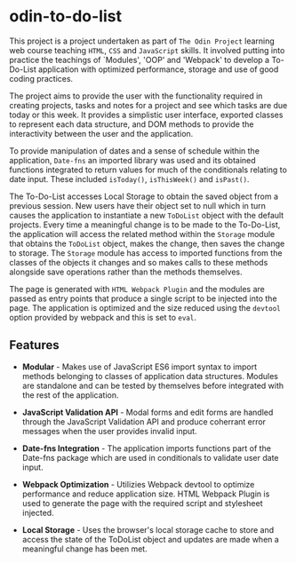 # odin-to-do-list
This project is a project undertaken as part of `The Odin Project` learning web course teaching `HTML`, `CSS` and `JavaScript` skills. It involved putting into practice the teachings of `Modules', 'OOP' and 'Webpack' to develop a To-Do-List application with optimized performance, storage and use of good coding practices.

The project aims to provide the user with the functionality required in creating projects, tasks and notes for a project and see which tasks are due today or this week. It provides a simplistic user interface, exported classes to represent each data structure, and DOM methods to provide the interactivity between the user and the application.

To provide manipulation of dates and a sense of schedule within the application, `Date-fns` an imported library was used and its obtained functions integrated to return values for much of the conditionals relating to date input. These included `isToday()`, `isThisWeek()` and `isPast()`.

The To-Do-List accesses Local Storage to obtain the saved object from a previous session. New users have their object set to null which in turn causes the application to instantiate a new `ToDoList` object with the default projects. Every time a meaningful change is to be made to the To-Do-List, the application will access the related method within the `Storage` module that obtains the `ToDoList` object, makes the change, then saves the change to storage. The `Storage` module has access to imported functions from the classes of the objects it changes and so makes calls to these methods alongside save operations rather than the methods themselves. 

The page is generated with `HTML Webpack Plugin` and the modules are passed as entry points that produce a single script to be injected into the page. The application is optimized and the size reduced using the `devtool` option provided by webpack and this is set to `eval`.

## Features

- **Modular** - Makes use of JavaScript ES6 import syntax to import methods belonging to classes of application data structures. Modules are standalone and can be tested by themselves before integrated with the rest of the application.

- **JavaScript Validation API** - Modal forms and edit forms are handled through the JavaScript Validation API and produce coherrant error messages when the user provides invalid input. 

- **Date-fns Integration** - The application imports functions part of the Date-fns package which are used in conditionals to validate user date input.

- **Webpack Optimization** - Utilizies Webpack devtool to optimize performance and reduce application size. HTML Webpack Plugin is used to generate the page with the required script and stylesheet injected.

- **Local Storage** - Uses the browser's local storage cache to store and access the state of the ToDoList object and updates are made when a meaningful change has been met. 